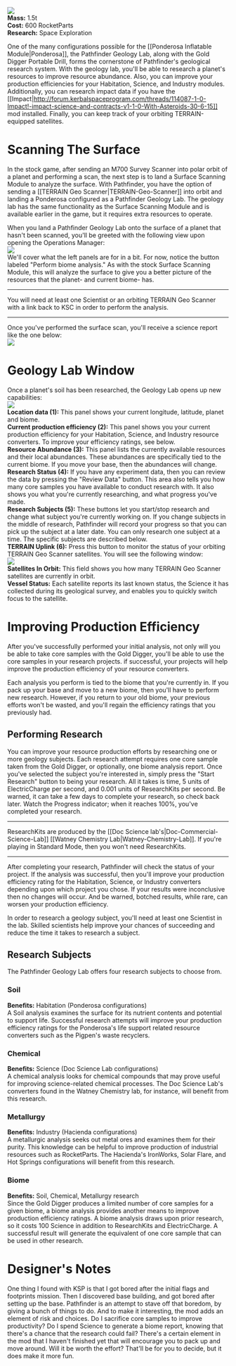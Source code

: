 ![](https://github.com/Angel-125/Pathfinder/wiki/Pathfinder.jpg)  
**Mass:** 1.5t  
**Cost:** 600 RocketParts  
**Research:** Space Exploration

One of the many configurations possible for the [[Ponderosa Inflatable Module|Ponderosa]], the Pathfinder Geology Lab, along with the Gold Digger Portable Drill, forms the cornerstone of Pathfinder's geological research system. With the geology lab, you'll be able to research a planet's resources to improve resource abundance. Also, you can improve your production efficiencies for your Habitation, Science, and Industry modules. Additionally, you can research impact data if you have the [[Impact|http://forum.kerbalspaceprogram.com/threads/114087-1-0-Impact!-impact-science-and-contracts-v1-1-0-With-Asteroids-30-6-15]] mod installed. Finally, you can keep track of your orbiting TERRAIN-equipped satellites.  
# Scanning The Surface  
In the stock game, after sending an M700 Survey Scanner into polar orbit of a planet and performing a scan, the next step is to land a Surface Scanning Module to analyze the surface. With Pathfinder, you have the option of sending a [[TERRAIN Geo Scanner|TERRAIN-Geo-Scanner]] into orbit and landing a Ponderosa configured as a Pathfinder Geology Lab. The geology lab has the same functionality as the Surface Scanning Module and is available earlier in the game, but it requires extra resources to operate.

When you land a Pathfinder Geology Lab onto the surface of a planet that hasn't been scanned, you'll be greeted with the following view upon opening the Operations Manager:  
![](https://github.com/Angel-125/Pathfinder/wiki/GeologyLab0.jpg)  
We'll cover what the left panels are for in a bit. For now, notice the button labeled "Perform biome analysis." As with the stock Surface Scanning Module, this will analyze the surface to give you a better picture of the resources that the planet- and current biome- has.  
***  
You will need at least one Scientist or an orbiting TERRAIN Geo Scanner with a link back to KSC in order to perform the analysis.  
***  
Once you've performed the surface scan, you'll receive a science report like the one below:  
![](https://github.com/Angel-125/Pathfinder/wiki/GeologyLab1.jpg)
# Geology Lab Window  
Once a planet's soil has been researched, the Geology Lab opens up new capabilities:  
![](https://github.com/Angel-125/Pathfinder/wiki/GeologyLab2.jpg)  
**Location data (1):** This panel shows your current longitude, latitude, planet and biome.  
**Current production efficiency (2):** This panel shows you your current production efficiency for your Habitation, Science, and Industry resource converters. To improve your efficiency ratings, see below.  
**Resource Abundance (3):** This panel lists the currently available resources and their local abundances. These abundances are specifically tied to the current biome. If you move your base, then the abundances will change.  
**Research Status (4):** If you have any experiment data, then you can review the data by pressing the "Review Data" button. This area also tells you how many core samples you have available to conduct research with. It also shows you what you're currently researching, and what progress you've made.  
**Research Subjects (5):** These buttons let you start/stop research and change what subject you're currently working on. If you change subjects in the middle of research, Pathfinder will record your progress so that you can pick up the subject at a later date. You can only research one subject at a time. The specific subjects are described below.  
**TERRAIN Uplink (6):** Press this button to monitor the status of your orbiting TERRAIN Geo Scanner satellites. You will see the following window:  
![](https://github.com/Angel-125/Pathfinder/wiki/GeologyLab3.jpg)  
**Satellites In Orbit:** This field shows you how many TERRAIN Geo Scanner satellites are currently in orbit.  
**Vessel Status:** Each satellite reports its last known status, the Science it has collected during its geological survey, and enables you to quickly switch focus to the satellite.  
# Improving Production Efficiency  
After you've successfully performed your initial analysis, not only will you be able to take core samples with the Gold Digger, you'll be able to use the core samples in your research projects. if successful, your projects will help improve the production efficiency of your resource converters.

Each analysis you perform is tied to the biome that you're currently in. If you pack up your base and move to a new biome, then you'll have to perform new research. However, if you return to your old biome, your previous efforts won't be wasted, and you'll regain the efficiency ratings that you previously had.

## Performing Research  
You can improve your resource production efforts by researching one or more geology subjects. Each research attempt requires one core sample taken from the Gold Digger, or optionally, one biome analysis report. Once you've selected the subject you're interested in, simply press the "Start Research" button to being your research. All it takes is time, 5 units of ElectricCharge per second, and 0.001 units of ResearchKits per second. Be warned, it can take a few days to complete your research, so check back later. Watch the Progress indicator; when it reaches 100%, you've completed your research.  
***  
ResearchKits are produced by the [[Doc Science lab's|Doc-Commercial-Science-Lab]] [[Watney Chemistry Lab|Watney-Chemistry-Lab]]. If you're playing in Standard Mode, then you won't need ResearchKits.
***

After completing your research, Pathfinder will check the status of your project. If the analysis was successful, then you'll improve your production efficiency rating for the Habitation, Science, or Industry converters depending upon which project you chose. If your results were inconclusive then no changes will occur. And be warned, botched results, while rare, can worsen your production efficiency.

In order to research a geology subject, you'll need at least one Scientist in the lab. Skilled scientists help improve your chances of succeeding and reduce the time it takes to research a subject.

## Research Subjects  
The Pathfinder Geology Lab offers four research subjects to choose from.  
### Soil  
**Benefits:** Habitation (Ponderosa configurations)  
A Soil analysis examines the surface for its nutrient contents and potential to support life. Successful research attempts will improve your production efficiency ratings for the Ponderosa's life support related resource converters such as the Pigpen's waste recyclers.
### Chemical  
**Benefits:** Science (Doc Science Lab configurations)  
A chemical analysis looks for chemical compounds that may prove useful for improving science-related chemical processes. The Doc Science Lab's converters found in the Watney Chemistry lab, for instance, will benefit from this research.
### Metallurgy  
**Benefits:** Industry (Hacienda configurations)  
A metallurgic analysis seeks out metal ores and examines them for their purity. This knowledge can be helpful to improve production of industrial resources such as RocketParts. The Hacienda's IronWorks, Solar Flare, and Hot Springs configurations will benefit from this research.
### Biome  
**Benefits:** Soil, Chemical, Metallurgy research  
Since the Gold Digger produces a limited number of core samples for a given biome, a biome analysis provides another means to improve production efficiency ratings. A biome analysis draws upon prior research, so it costs 100 Science in addition to ResearchKits and ElectricCharge. A successful result will generate the equivalent of one core sample that can be used in other research.  
# Designer's Notes  
One thing I found with KSP is that I got bored after the initial flags and footprints mission. Then I discovered base building, and got bored after setting up the base. Pathfinder is an attempt to stave off that boredom, by giving a bunch of things to do. And to make it interesting, the mod adds an element of risk and choices. Do I sacrifice core samples to improve productivity? Do I spend Science to generate a biome report, knowing that there's a chance that the research could fail? There's a certain element in the mod that I haven't finished yet that will encourage you to pack up and move around. Will it be worth the effort? That'll be for you to decide, but it does make it more fun.